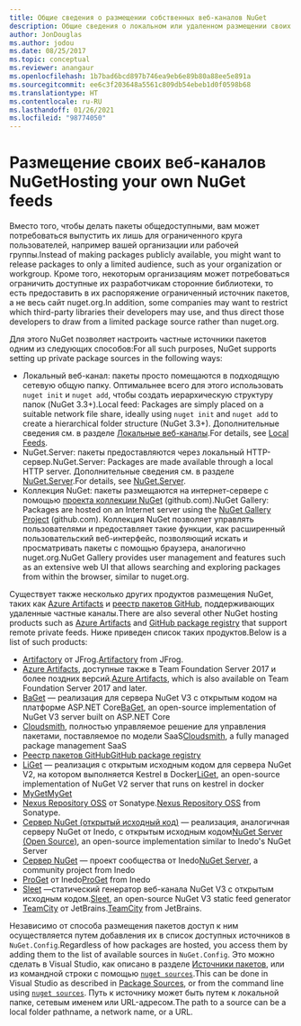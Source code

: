 ```yaml
---
title: Общие сведения о размещении собственных веб-каналов NuGet
description: Общие сведения о локальном или удаленном размещении своих веб-каналов пакетов NuGet или коллекций.
author: JonDouglas
ms.author: jodou
ms.date: 08/25/2017
ms.topic: conceptual
ms.reviewer: anangaur
ms.openlocfilehash: 1b7bad6bcd897b746ea9eb6e89b80a88ee5e891a
ms.sourcegitcommit: ee6c3f203648a5561c809db54ebeb1d0f0598b68
ms.translationtype: HT
ms.contentlocale: ru-RU
ms.lasthandoff: 01/26/2021
ms.locfileid: "98774050"
---
```

# <a name="hosting-your-own-nuget-feeds"></a><span data-ttu-id="370a8-103">Размещение своих веб-каналов NuGet</span><span class="sxs-lookup"><span data-stu-id="370a8-103">Hosting your own NuGet feeds</span></span>

<span data-ttu-id="370a8-104">Вместо того, чтобы делать пакеты общедоступными, вам может потребоваться выпустить их лишь для ограниченного круга пользователей, например вашей организации или рабочей группы.</span><span class="sxs-lookup"><span data-stu-id="370a8-104">Instead of making packages publicly available, you might want to release packages to only a limited audience, such as your organization or workgroup.</span></span> <span data-ttu-id="370a8-105">Кроме того, некоторым организациям может потребоваться ограничить доступные их разработчикам сторонние библиотеки, то есть предоставить в их распоряжение ограниченный источник пакетов, а не весь сайт nuget.org.</span><span class="sxs-lookup"><span data-stu-id="370a8-105">In addition, some companies may want to restrict which third-party libraries their developers may use, and thus direct those developers to draw from a limited package source rather than nuget.org.</span></span>

<span data-ttu-id="370a8-106">Для этого NuGet позволяет настроить частные источники пакетов одним из следующих способов:</span><span class="sxs-lookup"><span data-stu-id="370a8-106">For all such purposes, NuGet supports setting up private package sources in the following ways:</span></span>

- <span data-ttu-id="370a8-107">Локальный веб-канал: пакеты просто помещаются в подходящую сетевую общую папку. Оптимальнее всего для этого использовать `nuget init` и `nuget add`, чтобы создать иерархическую структуру папок (NuGet 3.3+).</span><span class="sxs-lookup"><span data-stu-id="370a8-107">Local feed: Packages are simply placed on a suitable network file share, ideally using `nuget init` and `nuget add` to create a hierarchical folder structure (NuGet 3.3+).</span></span> <span data-ttu-id="370a8-108">Дополнительные сведения см. в разделе [Локальные веб-каналы](../hosting-packages/local-feeds.md).</span><span class="sxs-lookup"><span data-stu-id="370a8-108">For details, see [Local Feeds](../hosting-packages/local-feeds.md).</span></span>
- <span data-ttu-id="370a8-109">NuGet.Server: пакеты предоставляются через локальный HTTP-сервер.</span><span class="sxs-lookup"><span data-stu-id="370a8-109">NuGet.Server: Packages are made available through a local HTTP server.</span></span> <span data-ttu-id="370a8-110">Дополнительные сведения см. в разделе [NuGet.Server](../hosting-packages/nuget-server.md).</span><span class="sxs-lookup"><span data-stu-id="370a8-110">For details, see [NuGet.Server](../hosting-packages/nuget-server.md).</span></span>
- <span data-ttu-id="370a8-111">Коллекция NuGet: пакеты размещаются на интернет-сервере с помощью [проекта коллекции NuGet](https://github.com/NuGet/NuGetGallery#build-and-run-the-gallery-in-arbitrary-number-easy-steps) (github.com).</span><span class="sxs-lookup"><span data-stu-id="370a8-111">NuGet Gallery: Packages are hosted on an Internet server using the [NuGet Gallery Project](https://github.com/NuGet/NuGetGallery#build-and-run-the-gallery-in-arbitrary-number-easy-steps) (github.com).</span></span> <span data-ttu-id="370a8-112">Коллекция NuGet позволяет управлять пользователями и предоставляет такие функции, как расширенный пользовательский веб-интерфейс, позволяющий искать и просматривать пакеты с помощью браузера, аналогично nuget.org.</span><span class="sxs-lookup"><span data-stu-id="370a8-112">NuGet Gallery provides user management and features such as an extensive web UI that allows searching and exploring packages from within the browser, similar to nuget.org.</span></span>

<span data-ttu-id="370a8-113">Существует также несколько других продуктов размещения NuGet, таких как [Azure Artifacts](https://www.visualstudio.com/docs/package/nuget/publish) и [реестр пакетов GitHub](https://help.github.com/articles/configuring-nuget-for-use-with-github-package-registry), поддерживающих удаленные частные каналы.</span><span class="sxs-lookup"><span data-stu-id="370a8-113">There are also several other NuGet hosting products such as [Azure Artifacts](https://www.visualstudio.com/docs/package/nuget/publish) and [GitHub package registry](https://help.github.com/articles/configuring-nuget-for-use-with-github-package-registry) that support remote private feeds.</span></span> <span data-ttu-id="370a8-114">Ниже приведен список таких продуктов.</span><span class="sxs-lookup"><span data-stu-id="370a8-114">Below is a list of such products:</span></span>

- <span data-ttu-id="370a8-115">[Artifactory](https://www.jfrog.com/artifactory/) от JFrog.</span><span class="sxs-lookup"><span data-stu-id="370a8-115">[Artifactory](https://www.jfrog.com/artifactory/) from JFrog.</span></span>
- <span data-ttu-id="370a8-116">[Azure Artifacts](https://www.visualstudio.com/docs/package/nuget/publish), доступные также в Team Foundation Server 2017 и более поздних версий.</span><span class="sxs-lookup"><span data-stu-id="370a8-116">[Azure Artifacts](https://www.visualstudio.com/docs/package/nuget/publish), which is also available on Team Foundation Server 2017 and later.</span></span>
- <span data-ttu-id="370a8-117">[BaGet](https://github.com/loic-sharma/BaGet) — реализация для сервера NuGet V3 с открытым кодом на платформе ASP.NET Core</span><span class="sxs-lookup"><span data-stu-id="370a8-117">[BaGet](https://github.com/loic-sharma/BaGet), an open-source implementation of NuGet V3 server built on ASP.NET Core</span></span>
- <span data-ttu-id="370a8-118">[Cloudsmith](https://cloudsmith.io/l/nuget-feed/), полностью управляемое решение для управления пакетами, поставляемое по модели SaaS</span><span class="sxs-lookup"><span data-stu-id="370a8-118">[Cloudsmith](https://cloudsmith.io/l/nuget-feed/), a fully managed package management SaaS</span></span>
- [<span data-ttu-id="370a8-119">Реестр пакетов GitHub</span><span class="sxs-lookup"><span data-stu-id="370a8-119">GitHub package registry</span></span>](https://help.github.com/articles/configuring-nuget-for-use-with-github-package-registry)
- <span data-ttu-id="370a8-120">[LiGet](https://github.com/ai-traders/liget) — реализация с открытым исходным кодом для сервера NuGet V2, на котором выполняется Kestrel в Docker</span><span class="sxs-lookup"><span data-stu-id="370a8-120">[LiGet](https://github.com/ai-traders/liget), an open-source implementation of NuGet V2 server that runs on kestrel in docker</span></span>
- [<span data-ttu-id="370a8-121">MyGet</span><span class="sxs-lookup"><span data-stu-id="370a8-121">MyGet</span></span>](https://myget.org)
- <span data-ttu-id="370a8-122">[Nexus Repository OSS](https://www.sonatype.com/nexus-repository-oss) от Sonatype.</span><span class="sxs-lookup"><span data-stu-id="370a8-122">[Nexus Repository OSS](https://www.sonatype.com/nexus-repository-oss) from Sonatype.</span></span>
- <span data-ttu-id="370a8-123">[Сервер NuGet (открытый исходный код)](https://github.com/svenkle/nuget-server) — реализация, аналогичная серверу NuGet от Inedo, с открытым исходным кодом</span><span class="sxs-lookup"><span data-stu-id="370a8-123">[NuGet Server (Open Source)](https://github.com/svenkle/nuget-server), an open-source implementation similar to Inedo's NuGet Server</span></span>
- <span data-ttu-id="370a8-124">[Сервер NuGet](http://nugetserver.net/) — проект сообщества от Inedo</span><span class="sxs-lookup"><span data-stu-id="370a8-124">[NuGet Server](http://nugetserver.net/), a community project from Inedo</span></span>
- <span data-ttu-id="370a8-125">[ProGet](https://inedo.com/proget) от Inedo</span><span class="sxs-lookup"><span data-stu-id="370a8-125">[ProGet](https://inedo.com/proget) from Inedo</span></span>
- <span data-ttu-id="370a8-126">[Sleet](https://github.com/emgarten/sleet) —статический генератор веб-канала NuGet V3 с открытым исходным кодом.</span><span class="sxs-lookup"><span data-stu-id="370a8-126">[Sleet](https://github.com/emgarten/sleet), an open-source NuGet V3 static feed generator</span></span>
- <span data-ttu-id="370a8-127">[TeamCity](https://www.jetbrains.com/teamcity/) от JetBrains.</span><span class="sxs-lookup"><span data-stu-id="370a8-127">[TeamCity](https://www.jetbrains.com/teamcity/) from JetBrains.</span></span>

<span data-ttu-id="370a8-128">Независимо от способа размещения пакетов доступ к ним осуществляется путем добавления их в список доступных источников в `NuGet.Config`.</span><span class="sxs-lookup"><span data-stu-id="370a8-128">Regardless of how packages are hosted, you access them by adding them to the list of available sources in `NuGet.Config`.</span></span> <span data-ttu-id="370a8-129">Это можно сделать в Visual Studio, как описано в разделе [Источники пакетов](../consume-packages/install-use-packages-visual-studio.md#package-sources), или из командной строки с помощью [`nuget sources`](../reference/cli-reference/cli-ref-sources.md).</span><span class="sxs-lookup"><span data-stu-id="370a8-129">This can be done in Visual Studio as described in [Package Sources](../consume-packages/install-use-packages-visual-studio.md#package-sources), or from the command line using [`nuget sources`](../reference/cli-reference/cli-ref-sources.md).</span></span> <span data-ttu-id="370a8-130">Путь к источнику может быть путем к локальной папке, сетевым именем или URL-адресом.</span><span class="sxs-lookup"><span data-stu-id="370a8-130">The path to a source can be a local folder pathname, a network name, or a URL.</span></span>
